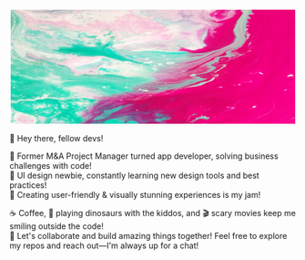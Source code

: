 ### 
<p align="center">
<img width="500" height="200" src="github_banner_v2.jpg">
</p>

👋 Hey there, fellow devs!

💼 Former M&A Project Manager turned app developer, solving business challenges with code! <br>
🎨 UI design newbie, constantly learning new design tools and best practices! <br>
🚀 Creating user-friendly & visually stunning experiences is my jam!

☕ Coffee, 🦖 playing dinosaurs with the kiddos, and 🎬 scary movies keep me smiling outside the code! <br>
🤝 Let's collaborate and build amazing things together! Feel free to explore my repos and reach out—I'm always up for a chat!

